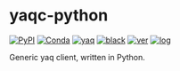 # yaqc-python

[![PyPI](https://img.shields.io/pypi/v/yaqc)](https://pypi.org/project/yaqc)
[![Conda](https://img.shields.io/conda/vn/conda-forge/yaqc)](https://anaconda.org/conda-forge/yaqc)
[![yaq](https://img.shields.io/badge/framework-yaq-orange)](https://yaq.fyi/)
[![black](https://img.shields.io/badge/code--style-black-black)](https://black.readthedocs.io/)
[![ver](https://img.shields.io/badge/calver-YYYY.0M.MICRO-blue)](https://calver.org/)
[![log](https://img.shields.io/badge/change-log-informational)](https://gitlab.com/yaq/yaqc/-/blob/master/CHANGELOG.md)

Generic yaq client, written in Python.
